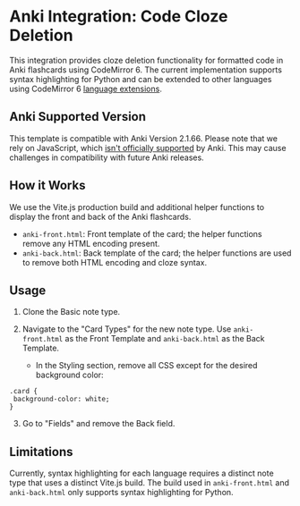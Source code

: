 # Anki Integration: Code Cloze Deletion 
This integration provides cloze deletion functionality for formatted code in Anki flashcards using CodeMirror 6. The current implementation supports syntax highlighting for Python and can be extended to other languages using CodeMirror 6 [language extensions](https://codemirror.net/#languages).

## Anki Supported Version 
This template is compatible with Anki Version 2.1.66. Please note that we rely on JavaScript, which [isn't officially supported](https://docs.ankiweb.net/templates/styling.html#javascript) by Anki. This may cause challenges in compatibility with future Anki releases.

## How it Works
We use the Vite.js production build and additional helper functions to display the front and back of the Anki flashcards. 

- `anki-front.html`: Front template of the card; the helper functions remove any HTML encoding present. 
- `anki-back.html`: Back template of the card; the helper functions are used to remove both HTML encoding and cloze syntax. 

## Usage
1. Clone the Basic note type.

2. Navigate to the "Card Types" for the new note type. Use `anki-front.html` as the Front Template and `anki-back.html` as the Back Template.

    - In the Styling section, remove all CSS except for the desired background color:

```
.card {
 background-color: white;
}
```

3. Go to "Fields" and remove the Back field. 


## Limitations
Currently, syntax highlighting for each language requires a distinct note type that uses a distinct Vite.js build. The build used in `anki-front.html` and `anki-back.html` only supports syntax highlighting for Python.
